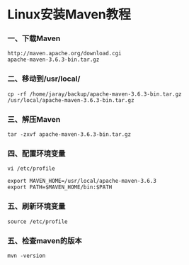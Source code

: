 # Linux安装Maven教程

### 一、下载Maven
    http://maven.apache.org/download.cgi
    apache-maven-3.6.3-bin.tar.gz

### 二、移动到/usr/local/
	
	cp -rf /home/jaray/backup/apache-maven-3.6.3-bin.tar.gz /usr/local/apache-maven-3.6.3-bin.tar.gz

### 三、解压Maven

	tar -zxvf apache-maven-3.6.3-bin.tar.gz
	
### 四、配置环境变量

    vi /etc/profile
    
    export MAVEN_HOME=/usr/local/apache-maven-3.6.3
    export PATH=$MAVEN_HOME/bin:$PATH
	
### 五、刷新环境变量

	source /etc/profile
	
### 五、检查maven的版本

	mvn -version